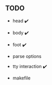 ## TODO

-   head :heavy_check_mark:

-   body :heavy_check_mark:

-   foot :heavy_check_mark:

-   parse options

-   tty interaction :heavy_check_mark:

-   makefile
